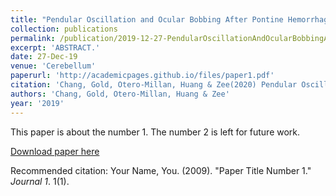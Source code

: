 ```yaml
---
title: "Pendular Oscillation and Ocular Bobbing After Pontine Hemorrhage"
collection: publications
permalink: /publication/2019-12-27-PendularOscillationAndOcularBobbingAfterPontineHemorrhage
excerpt: 'ABSTRACT.'
date: 27-Dec-19
venue: 'Cerebellum'
paperurl: 'http://academicpages.github.io/files/paper1.pdf'
citation: 'Chang, Gold, Otero-Millan, Huang & Zee(2020) Pendular Oscillation and Ocular Bobbing After Pontine Hemorrhage. Cerebellum. 2019 Dec 27.'
authors: 'Chang, Gold, Otero-Millan, Huang & Zee'
year: '2019'
---
```

This paper is about the number 1. The number 2 is left for future work.

[Download paper here](http://academicpages.github.io/files/paper1.pdf)

Recommended citation: Your Name, You. (2009). "Paper Title Number 1." <i>Journal 1</i>. 1(1).
